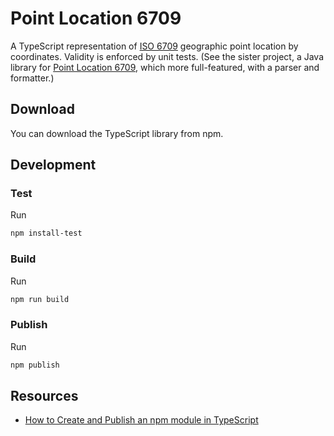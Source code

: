 # Point Location 6709 

A TypeScript representation of [ISO 6709] geographic point location by coordinates. Validity is enforced by unit tests. (See the sister project, a Java library for [Point Location 6709], which more full-featured, with a parser and formatter.)

## Download

You can download the TypeScript library from npm.

## Development

### Test

Run
```sh
npm install-test
```

### Build

Run
```sh
npm run build
```

### Publish

Run
```sh
npm publish
```

## Resources

* [How to Create and Publish an npm module in TypeScript](https://codeburst.io/https-chidume-nnamdi-com-npm-module-in-typescript-12b3b22f0724)

[ISO 6709]: https://en.wikipedia.org/wiki/ISO_6709
[Point Location 6709]: https://github.com/sualeh/pointlocation6709/
